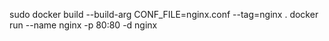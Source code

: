 sudo docker build --build-arg CONF_FILE=nginx.conf --tag=nginx .
docker run --name nginx -p 80:80 -d nginx